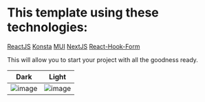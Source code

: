 # This template using these technologies:
[ReactJS](https://github.com/facebook/react)
[Konsta](https://github.com/konstaui/konsta)
[MUI](https://github.com/mui/material-ui)
[NextJS](https://github.com/vercel/next.js)
[React-Hook-Form](https://github.com/react-hook-form/react-hook-form)

This will allow you to start your project with all the goodness ready.


Dark             |  Light
:-------------------------:|:-------------------------:
![image](https://user-images.githubusercontent.com/520990/207330228-e31194ca-6024-446e-8f7a-c7f8c065fe9a.png) |  ![image](https://user-images.githubusercontent.com/520990/207331178-3fe51ab6-2c9d-4930-b220-5acb5ec79b66.png)
